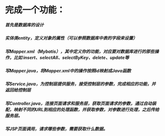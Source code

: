 # 完成一个功能：
##### 首先是数据库的设计

##### 实体类entity，定义对象的属性（可以参照数据库中表的字段来设置）

##### 写Mapper.xml（Mybatis），其中定义你的功能，对应要对数据库进行的那些操作，比如 insert、selectAll、selectByKey、delete、update等

##### 写Mapper.java，将Mapper.xml中的操作按照id映射成Java函数

##### 写Service.java，为控制层提供服务，接受控制层的参数，完成相应的功能，并返回给控制层

##### 写Controller.java，连接页面请求和服务层，获取页面请求的参数，通过自动装配，映射不同的URL到相应的处理函数，并获取参数，对参数进行处理，之后传给服务层。

##### 写JSP页面调用，请求哪些参数，需要获取什么数据。
